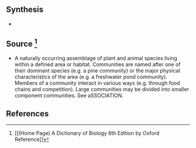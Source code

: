 ## Synthesis
- 
## Source [^1]
- A naturally occurring assemblage of plant and animal species living within a defined area or habitat. Communities are named after one of their dominant species (e.g. a pine community) or the major physical characteristics of the area (e.g. a freshwater pond community). Members of a community interact in various ways (e.g. through food chains and competition). Large communities may be divided into smaller component communities. See aSSOCIATION.
## References

[^1]: [[(Home Page) A Dictionary of Biology 8th Edition by Oxford Reference]]